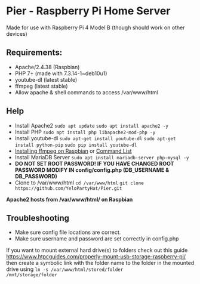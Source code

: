# Pier - Raspberry Pi Home Server
Made for use with Raspberry Pi 4 Model B (though should work on other devices)
<h2>Requirements:</h2>
<ul>
    <li>Apache/2.4.38 (Raspbian)</li>
    <li>PHP 7+ (made with 7.3.14-1~deb10u1)</li>
    <li>youtube-dl (latest stable)</li>
    <li>ffmpeg (latest stable)</li>
    <li>Allow apache & shell commands to access /var/www/html</li>
</ul>

<h2>Help</h2>
<ul>
<li>Install Apache2 <code>sudo apt update</code> <code>sudo apt install apache2 -y</code></li>
<li>Install PHP <code>sudo apt install php libapache2-mod-php -y</code></li>
<li> Install youtube-dl
<code>sudo apt-get install youtube-dl</code>
<code>sudo apt-get install python-pip</code>
<code>sudo pip install youtube-dl</code>
</li>

<li><a href="https://github.com/JolleJolles/pirecorder/wiki/Installing-ffmpeg-on-Raspberry-Pi-with-h264-support">Installing ffmpeg on Raspbian</a> or <a href="https://github.com/YeloPartyHat/Pier/blob/master/ffmpeg-commands.md">Command List</a></li>
<li>Install MariaDB Server <code>sudo apt install mariadb-server php-mysql -y</code> </li>
    <li><strong>DO NOT SET ROOT PASSWORD! IF YOU HAVE CHANGED ROOT PASSWORD MODIFY IN config/config.php (DB_USERNAME & DB_PASSWORD)</strong></li>
    <li>Clone to /var/www/html <code>cd /var/www/html</code> <code>git clone https://github.com/YeloPartyHat/Pier.git</code></li>
    
</ul>
<strong>Apache2 hosts from /var/www/html/ on Raspbian</strong>


<h2>Troubleshooting</h2>
<ul>
<li>Make sure config file locations are correct.</li>
<li>Make sure username and password are set correctly in config.php</li>
</ul>

If you want to mount external hard drive(s) to folders check out this guide https://www.htpcguides.com/properly-mount-usb-storage-raspberry-pi/ then create a symbolic link with the folder name to the folder in the mounted drive using <code>ln -s /var/www/html/stored/folder /mnt/storage/folder</code>

